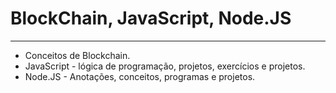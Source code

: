 # BlockChain, JavaScript, Node.JS

---

- Conceitos de Blockchain.
- JavaScript - lógica de programação, projetos, exercícios e projetos.
- Node.JS - Anotações, conceitos, programas e projetos.
